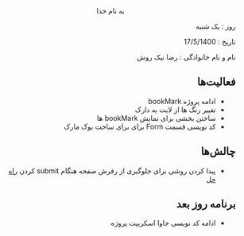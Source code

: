 

  
  

<div dir="rtl" align="center">
به نام خدا
</div>
<div dir="rtl" align="right">

روز :  یک شنبه

تاریخ : 17/5/1400

نام و نام خانوادگی   : رضا نیک روش

## فعالیت‌ها
* ادامه پروژه bookMark
* تغییر رنگ ها از لایت به دارک
* ساختن بخشی برای نمایش bookMark ها
* کد نویسی قسمت Form برای برای ساخت بوک مارک

## چالش‌ها
* پیدا کردن روشی برای جلوگیری از رفرش صفحه هنگام submit کردن [راه حل](https://stackoverflow.com/questions/3350247/how-to-prevent-form-from-being-submitted)
## برنامه روز بعد
* ادامه کد نویسی جاوا اسکریپت پروژه

</div>